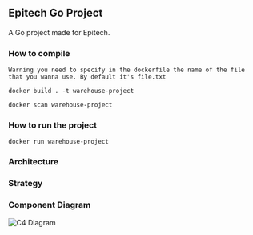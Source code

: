 ## Epitech Go Project

A Go project made for Epitech.

### How to compile
`Warning you need to specify in the dockerfile the name of the file that you wanna use. By default it's file.txt`

`docker build . -t warehouse-project`

`docker scan warehouse-project`
 
### How to run the project

`docker run warehouse-project`

### Architecture

### Strategy

### Component Diagram

![C4 Diagram](https://i.imgur.com/LgMGKNu.png)

